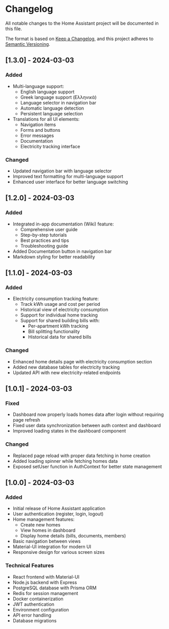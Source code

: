 # Changelog

All notable changes to the Home Assistant project will be documented in this file.

The format is based on [Keep a Changelog](https://keepachangelog.com/en/1.0.0/),
and this project adheres to [Semantic Versioning](https://semver.org/spec/v2.0.0.html).

## [1.3.0] - 2024-03-03

### Added
- Multi-language support:
  - English language support
  - Greek language support (Ελληνικά)
  - Language selector in navigation bar
  - Automatic language detection
  - Persistent language selection
- Translations for all UI elements:
  - Navigation items
  - Forms and buttons
  - Error messages
  - Documentation
  - Electricity tracking interface

### Changed
- Updated navigation bar with language selector
- Improved text formatting for multi-language support
- Enhanced user interface for better language switching

## [1.2.0] - 2024-03-03

### Added
- Integrated in-app documentation (Wiki) feature:
  - Comprehensive user guide
  - Step-by-step tutorials
  - Best practices and tips
  - Troubleshooting guide
- Added Documentation button in navigation bar
- Markdown styling for better readability

## [1.1.0] - 2024-03-03

### Added
- Electricity consumption tracking feature:
  - Track kWh usage and cost per period
  - Historical view of electricity consumption
  - Support for individual home tracking
  - Support for shared building bills with:
    - Per-apartment kWh tracking
    - Bill splitting functionality
    - Historical data for shared bills

### Changed
- Enhanced home details page with electricity consumption section
- Added new database tables for electricity tracking
- Updated API with new electricity-related endpoints

## [1.0.1] - 2024-03-03

### Fixed
- Dashboard now properly loads homes data after login without requiring page refresh
- Fixed user data synchronization between auth context and dashboard
- Improved loading states in the dashboard component

### Changed
- Replaced page reload with proper data fetching in home creation
- Added loading spinner while fetching homes data
- Exposed setUser function in AuthContext for better state management

## [1.0.0] - 2024-03-03

### Added
- Initial release of Home Assistant application
- User authentication (register, login, logout)
- Home management features:
  - Create new homes
  - View homes in dashboard
  - Display home details (bills, documents, members)
- Basic navigation between views
- Material-UI integration for modern UI
- Responsive design for various screen sizes

### Technical Features
- React frontend with Material-UI
- Node.js backend with Express
- PostgreSQL database with Prisma ORM
- Redis for session management
- Docker containerization
- JWT authentication
- Environment configuration
- API error handling
- Database migrations 